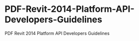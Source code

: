 # PDF-Revit-2014-Platform-API-Developers-Guidelines
PDF Revit 2014 Platform API Developers Guidelines
